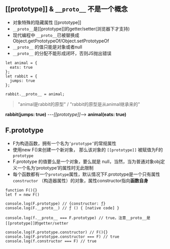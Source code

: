 ## [[prototype]] & `__proto__` 不是一个概念
- 对象特殊的隐藏属性 [[prototype]]
- `__proto__`是[[prototype]]的getter/setter(浏览器下才支持)
- 现代编程中 `__proto__`已被替换成Object.getPrototypeOf/Object.setPrototypeOf
- `__proto__` 的值只能是对象或者null
- `__proto__` 的分配不能形成闭环，否则JS抛出错误

```
let animal = {
  eats: true
};
let rabbit = {
  jumps: true
};

rabbit.__proto__ = animal;
```
> "animal是rabbit的原型" / "rabbit的原型是从animal继承来的"

**rabbit(jumps: true)**   ---*[[prototype]]*-->  **animal(eats: true)**



## F.prototype
- F为构造函数，拥有一个名为`‘prototype’`的常规属性
- 使用new F()来创建一个新对象， 那么该对象的 `[[prototype]]` 被赋值为F的 `prototype`
- F.prototype 的值要么是一个对象，要么就是 null，当然，当为普通对象obj定义一个名为‘prototype’的属性时无此限制
- 每个函数都有一个`prototype`属性，默认情况下F.prototype是一个只有属性 `constructor` （构造器属性）的对象，属性constructor指向**函数自身**
```
function F(){}
let f = new F()

console.log(F.prototype) // {constructor: ƒ}
console.log(F.__proto__) // ƒ () { [native code] }

console.log(f.__proto__ === F.prototype) // true，注意__proto__是[[prototype]]的getter/setter

console.log(F.prototype.constructor) // F(){}
console.log(F.prototype.constructor === F) // true
console.log(f.constructor === F) // true

```
